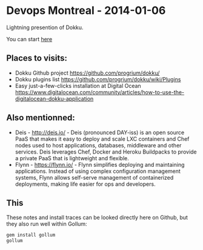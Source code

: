 # Devops Montreal - 2014-01-06

Lightning presention of Dokku.

You can start [here](home.md)

## Places to visits:

* Dokku Github project https://github.com/progrium/dokku/
* Dokku plugins list https://github.com/progrium/dokku/wiki/Plugins
* Easy just-a-few-clicks installation at Digital Ocean https://www.digitalocean.com/community/articles/how-to-use-the-digitalocean-dokku-application

## Also mentionned:

* Deis - http://deis.io/ - Deis (pronounced DAY-iss) is an open source PaaS that makes it easy to deploy and scale LXC containers and Chef nodes used to host applications, databases, middleware and other services. Deis leverages Chef, Docker and Heroku Buildpacks to provide a private PaaS that is lightweight and flexible.
* Flynn - https://flynn.io/ - Flynn simplifies deploying and maintaining applications. Instead of using complex configuration management systems, Flynn allows self-serve management of containerized deployments, making life easier for ops and developers.

## This

These notes and install traces can be looked directly here on Github, but they also run well within Gollum: 

```bash
gem install gollum
gollum
```
